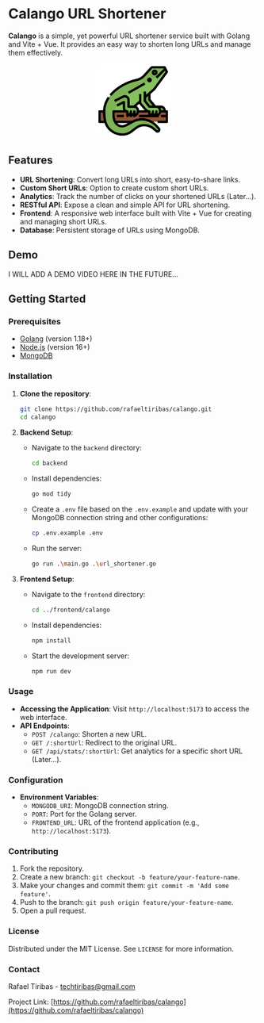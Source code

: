 # Calango URL Shortener

**Calango** is a simple, yet powerful URL shortener service built with Golang and Vite + Vue. It provides an easy way to shorten long URLs and manage them effectively.

<p align="center">
  <img src="frontend/calango/public/calango.png" width="150"/>
</p>

## Features

- **URL Shortening**: Convert long URLs into short, easy-to-share links.
- **Custom Short URLs**: Option to create custom short URLs.
- **Analytics**: Track the number of clicks on your shortened URLs (Later...).
- **RESTful API**: Expose a clean and simple API for URL shortening.
- **Frontend**: A responsive web interface built with Vite + Vue for creating and managing short URLs.
- **Database**: Persistent storage of URLs using MongoDB.

## Demo

I WILL ADD A DEMO VIDEO HERE IN THE FUTURE...

## Getting Started

### Prerequisites

- [Golang](https://golang.org/) (version 1.18+)
- [Node.js](https://nodejs.org/) (version 16+)
- [MongoDB](https://www.mongodb.com/)

### Installation

1. **Clone the repository**:
    ```bash
    git clone https://github.com/rafaeltiribas/calango.git
    cd calango
    ```

2. **Backend Setup**:
    - Navigate to the `backend` directory:
      ```bash
      cd backend
      ```
    - Install dependencies:
      ```bash
      go mod tidy
      ```
    - Create a `.env` file based on the `.env.example` and update with your MongoDB connection string and other configurations:
      ```bash
      cp .env.example .env
      ```
    - Run the server:
      ```bash
      go run .\main.go .\url_shortener.go
      ```

3. **Frontend Setup**:
    - Navigate to the `frontend` directory:
      ```bash
      cd ../frontend/calango
      ```
    - Install dependencies:
      ```bash
      npm install
      ```
    - Start the development server:
      ```bash
      npm run dev
      ```

### Usage

- **Accessing the Application**: Visit `http://localhost:5173` to access the web interface.
- **API Endpoints**:
    - `POST /calango`: Shorten a new URL.
    - `GET /:shortUrl`: Redirect to the original URL.
    - `GET /api/stats/:shortUrl`: Get analytics for a specific short URL (Later...).

### Configuration

- **Environment Variables**:
   - `MONGODB_URI`: MongoDB connection string.
   - `PORT`: Port for the Golang server.
   - `FRONTEND_URL`: URL of the frontend application (e.g., `http://localhost:5173`).

### Contributing

1. Fork the repository.
2. Create a new branch: `git checkout -b feature/your-feature-name`.
3. Make your changes and commit them: `git commit -m 'Add some feature'`.
4. Push to the branch: `git push origin feature/your-feature-name`.
5. Open a pull request.

### License

Distributed under the MIT License. See `LICENSE` for more information.

### Contact

Rafael Tiribas - [techtiribas@gmail.com](mailto:techtiribas@gmail.com)

Project Link: [https://github.com/rafaeltiribas/calango](https://github.com/rafaeltiribas/calango)

